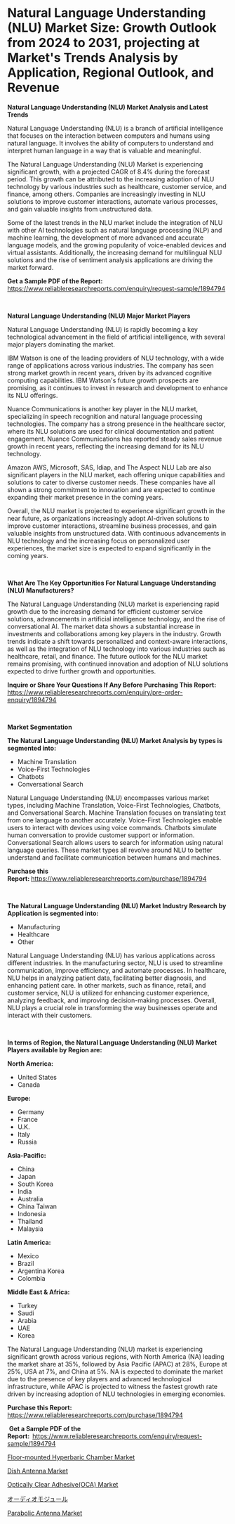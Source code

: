 <p><h1>Natural Language Understanding (NLU) Market Size: Growth Outlook from 2024 to 2031, projecting at Market's Trends Analysis by Application, Regional Outlook, and Revenue</h1></p><p><strong>Natural Language Understanding (NLU) Market Analysis and Latest Trends</strong></p>
<p><p>Natural Language Understanding (NLU) is a branch of artificial intelligence that focuses on the interaction between computers and humans using natural language. It involves the ability of computers to understand and interpret human language in a way that is valuable and meaningful.</p><p>The Natural Language Understanding (NLU) Market is experiencing significant growth, with a projected CAGR of 8.4% during the forecast period. This growth can be attributed to the increasing adoption of NLU technology by various industries such as healthcare, customer service, and finance, among others. Companies are increasingly investing in NLU solutions to improve customer interactions, automate various processes, and gain valuable insights from unstructured data.</p><p>Some of the latest trends in the NLU market include the integration of NLU with other AI technologies such as natural language processing (NLP) and machine learning, the development of more advanced and accurate language models, and the growing popularity of voice-enabled devices and virtual assistants. Additionally, the increasing demand for multilingual NLU solutions and the rise of sentiment analysis applications are driving the market forward.</p></p>
<p><strong>Get a Sample PDF of the Report:&nbsp;</strong> <a href="https://www.reliableresearchreports.com/enquiry/request-sample/1894794">https://www.reliableresearchreports.com/enquiry/request-sample/1894794</a></p>
<p>&nbsp;</p>
<p><strong>Natural Language Understanding (NLU) Major Market Players</strong></p>
<p><p>Natural Language Understanding (NLU) is rapidly becoming a key technological advancement in the field of artificial intelligence, with several major players dominating the market. </p><p>IBM Watson is one of the leading providers of NLU technology, with a wide range of applications across various industries. The company has seen strong market growth in recent years, driven by its advanced cognitive computing capabilities. IBM Watson's future growth prospects are promising, as it continues to invest in research and development to enhance its NLU offerings.</p><p>Nuance Communications is another key player in the NLU market, specializing in speech recognition and natural language processing technologies. The company has a strong presence in the healthcare sector, where its NLU solutions are used for clinical documentation and patient engagement. Nuance Communications has reported steady sales revenue growth in recent years, reflecting the increasing demand for its NLU technology.</p><p>Amazon AWS, Microsoft, SAS, Idiap, and The Aspect NLU Lab are also significant players in the NLU market, each offering unique capabilities and solutions to cater to diverse customer needs. These companies have all shown a strong commitment to innovation and are expected to continue expanding their market presence in the coming years.</p><p>Overall, the NLU market is projected to experience significant growth in the near future, as organizations increasingly adopt AI-driven solutions to improve customer interactions, streamline business processes, and gain valuable insights from unstructured data. With continuous advancements in NLU technology and the increasing focus on personalized user experiences, the market size is expected to expand significantly in the coming years.</p></p>
<p>&nbsp;</p>
<p><strong>What Are The Key Opportunities For Natural Language Understanding (NLU) Manufacturers?</strong></p>
<p><p>The Natural Language Understanding (NLU) market is experiencing rapid growth due to the increasing demand for efficient customer service solutions, advancements in artificial intelligence technology, and the rise of conversational AI. The market data shows a substantial increase in investments and collaborations among key players in the industry. Growth trends indicate a shift towards personalized and context-aware interactions, as well as the integration of NLU technology into various industries such as healthcare, retail, and finance. The future outlook for the NLU market remains promising, with continued innovation and adoption of NLU solutions expected to drive further growth and opportunities.</p></p>
<p><strong>Inquire or Share Your Questions If Any Before Purchasing This Report:</strong> <a href="https://www.reliableresearchreports.com/enquiry/pre-order-enquiry/1894794">https://www.reliableresearchreports.com/enquiry/pre-order-enquiry/1894794</a></p>
<p>&nbsp;</p>
<p><strong>Market Segmentation</strong></p>
<p><strong>The Natural Language Understanding (NLU) Market Analysis by types is segmented into:</strong></p>
<p><ul><li>Machine Translation</li><li>Voice-First Technologies</li><li>Chatbots</li><li>Conversational Search</li></ul></p>
<p><p>Natural Language Understanding (NLU) encompasses various market types, including Machine Translation, Voice-First Technologies, Chatbots, and Conversational Search. Machine Translation focuses on translating text from one language to another accurately. Voice-First Technologies enable users to interact with devices using voice commands. Chatbots simulate human conversation to provide customer support or information. Conversational Search allows users to search for information using natural language queries. These market types all revolve around NLU to better understand and facilitate communication between humans and machines.</p></p>
<p><strong>Purchase this Report:&nbsp;</strong><a href="https://www.reliableresearchreports.com/purchase/1894794">https://www.reliableresearchreports.com/purchase/1894794</a></p>
<p>&nbsp;</p>
<p><strong>The Natural Language Understanding (NLU) Market Industry Research by Application is segmented into:</strong></p>
<p><ul><li>Manufacturing</li><li>Healthcare</li><li>Other</li></ul></p>
<p><p>Natural Language Understanding (NLU) has various applications across different industries. In the manufacturing sector, NLU is used to streamline communication, improve efficiency, and automate processes. In healthcare, NLU helps in analyzing patient data, facilitating better diagnosis, and enhancing patient care. In other markets, such as finance, retail, and customer service, NLU is utilized for enhancing customer experience, analyzing feedback, and improving decision-making processes. Overall, NLU plays a crucial role in transforming the way businesses operate and interact with their customers.</p></p>
<p>&nbsp;</p>
<p><strong>In terms of Region, the Natural Language Understanding (NLU) Market Players available by Region are:</strong></p>
<p>
    <p> <strong> North America: </strong>
        <ul>
            <li>United States</li>
            <li>Canada</li>
        </ul>
        </p> 
    <p> <strong> Europe: </strong>
        <ul>
            <li>Germany</li>
            <li>France</li>
            <li>U.K.</li>
            <li>Italy</li>
            <li>Russia</li>
        </ul>
        </p> 
    <p> <strong> Asia-Pacific: </strong>
        <ul>
            <li>China</li>
            <li>Japan</li>
            <li>South Korea</li>
            <li>India</li>
            <li>Australia</li>
            <li>China Taiwan</li>
            <li>Indonesia</li>
            <li>Thailand</li>
            <li>Malaysia</li>
        </ul>
        </p> 
    <p> <strong> Latin America: </strong>
        <ul>
            <li>Mexico</li>
            <li>Brazil</li>
            <li>Argentina Korea</li>
            <li>Colombia</li>
        </ul>
        </p> 
    <p> <strong> Middle East & Africa: </strong>
        <ul>
            <li>Turkey</li>
            <li>Saudi</li>
            <li>Arabia</li>
            <li>UAE</li>
            <li>Korea</li>
        </ul>
    </p>
    </p>
<p><p>The Natural Language Understanding (NLU) market is experiencing significant growth across various regions, with North America (NA) leading the market share at 35%, followed by Asia Pacific (APAC) at 28%, Europe at 25%, USA at 7%, and China at 5%. NA is expected to dominate the market due to the presence of key players and advanced technological infrastructure, while APAC is projected to witness the fastest growth rate driven by increasing adoption of NLU technologies in emerging economies.</p></p>
<p><strong>Purchase this Report: </strong><a href="https://www.reliableresearchreports.com/purchase/1894794">https://www.reliableresearchreports.com/purchase/1894794</a></p>
<p>&nbsp;<strong>Get a Sample PDF of the Report:&nbsp;&nbsp;</strong><a href="https://www.reliableresearchreports.com/enquiry/request-sample/1894794">https://www.reliableresearchreports.com/enquiry/request-sample/1894794</a></p>
<p><strong></strong></p>
<p><p><a href="https://metal-farmhouse-e95.notion.site/Floor-mounted-Hyperbaric-Chamber-Market-Size-and-Growth-Market-Segmentation-Regional-and-Country-B-6363e2cf5e5241e99129bbf95010659d">Floor-mounted Hyperbaric Chamber Market</a></p><p><a href="https://view.publitas.com/reportprime-1/dish-antenna-market-provides-detailed-segmentation-of-this-market-based-on-type-application-and-region-and-forecast-for-the-period-from-2024-2031/">Dish Antenna Market</a></p><p><a href="https://extreme-scabiosa-c81.notion.site/Optically-Clear-Adhesive-OCA-Market-with-the-goal-of-estimating-the-market-size-and-future-growth-p-cb2bc404c58b4e95b643e684b1bfb9b5">Optically Clear Adhesive(OCA) Market</a></p><p><a href="https://medium.com/@nikolaskirlin2023/%E3%82%AA%E3%83%BC%E3%83%87%E3%82%A3%E3%82%AA%E3%83%A2%E3%82%B8%E3%83%A5%E3%83%BC%E3%83%AB%E5%B8%82%E5%A0%B4%E3%83%AC%E3%83%9D%E3%83%BC%E3%83%88%E3%81%AF-%E3%81%93%E3%81%AE%E5%B8%82%E5%A0%B4%E3%81%AE%E6%9C%80%E6%96%B0%E3%81%AE%E3%83%88%E3%83%AC%E3%83%B3%E3%83%89%E3%82%84%E6%88%90%E9%95%B7%E6%A9%9F%E4%BC%9A%E3%82%92%E6%98%8E%E3%82%89%E3%81%8B%E3%81%AB%E3%81%97%E3%81%A6%E3%81%84%E3%81%BE%E3%81%99-35a0092dd2f3">オーディオモジュール</a></p><p><a href="https://view.publitas.com/reportprime-1/parabolic-antenna-market-analysis-and-market-size-global-industry-overview-market-segmentation-and-forecast-2024-to-2031/">Parabolic Antenna Market</a></p></p>